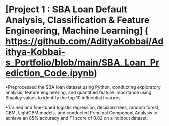 # [Project 1 : SBA Loan Default Analysis, Classification & Feature Engineering, Machine Learning] ( https://github.com/AdityaKobbai/Adithya-Kobbai-s_Portfolio/blob/main/SBA_Loan_Prediction_Code.ipynb)

•Preprocessed the SBA loan dataset using Python, conducting exploratory analysis, feature engineering, and quantified feature importance using Shapley values to identify the top 10 influential features.

•Trained and fine-tuned logistic regression, decision trees, random forest, GBM, LightGBM models, and conducted Principal Component Analysis to achieve an 85% accuracy and F1 score of 0.82 on a holdout dataset.
